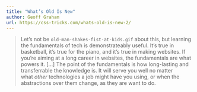 ```yaml
---
title: "What’s Old Is New"
author: Geoff Graham
url: https://css-tricks.com/whats-old-is-new-2/
---
```


> Let’s not be `old-man-shakes-fist-at-kids.gif` about this, but learning the fundamentals of tech is demonstrateably useful. It’s true in basketball, it’s true for the piano, and it’s true in making websites. If you’re aiming at a long career in websites, the fundamentals are what powers it.
>  […]
>  The point of the fundamentals is how long-lasting and transferrable the knowledge is. It will serve you well no matter what *other* technologies a job might have you using, or when the abstractions over them change, as they are want to do.



